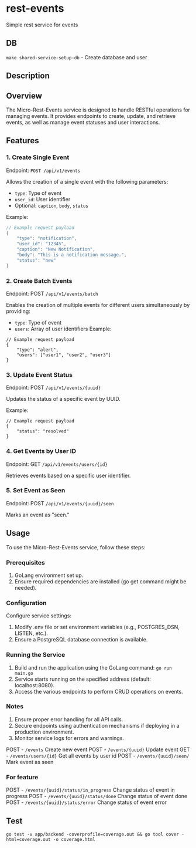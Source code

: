 # rest-events

Simple rest service for events

## DB

`make shared-service-setup-db` - Create database and user


## Description

## Overview

The Micro-Rest-Events service is designed to handle RESTful operations for managing events. It provides endpoints to create, update, and retrieve events, as well as manage event statuses and user interactions.

## Features

### 1. Create Single Event
Endpoint: `POST /api/v1/events`

Allows the creation of a single event with the following parameters:
- `type`: Type of event
- `user_id`: User identifier
- Optional: `caption`, `body`, `status`

Example:
```go
// Example request payload
{
    "type": "notification",
    "user_id": "12345",
    "caption": "New Notification",
    "body": "This is a notification message.",
    "status": "new"
}
```

### 2. Create Batch Events

Endpoint: POST `/api/v1/events/batch`

Enables the creation of multiple events for different users simultaneously by providing:

- `type`: Type of event
- `users`: Array of user identifiers
Example:

```
// Example request payload
{
    "type": "alert",
    "users": ["user1", "user2", "user3"]
}
```

### 3. Update Event Status
Endpoint: POST `/api/v1/events/{uuid}`

Updates the status of a specific event by UUID.

Example:
```
// Example request payload
{
    "status": "resolved"
}
```

### 4. Get Events by User ID
Endpoint: GET `/api/v1/events/users/{id}`

Retrieves events based on a specific user identifier.

### 5. Set Event as Seen
Endpoint: POST `/api/v1/events/{uuid}/seen`

Marks an event as "seen."

## Usage
To use the Micro-Rest-Events service, follow these steps:

### Prerequisites

1. GoLang environment set up.
1. Ensure required dependencies are installed (go get command might be needed).

### Configuration

Configure service settings:
1. Modify .env file or set environment variables (e.g., POSTGRES_DSN, LISTEN, etc.).
1. Ensure a PostgreSQL database connection is available.

### Running the Service

1. Build and run the application using the GoLang command: `go run main.go`
1. Service starts running on the specified address (default: localhost:8080).
1. Access the various endpoints to perform CRUD operations on events.

### Notes

1. Ensure proper error handling for all API calls.
1. Secure endpoints using authentication mechanisms if deploying in a production environment.
1. Monitor service logs for errors and warnings.


POST - `/events` Create new event
POST - `/events/{uuid}` Update event
GET - `/events/users/{id}` Get all events by user id
POST - `/events/{uuid}/seen/` Mark event as seen



### For feature 
POST - `/events/{uuid}/status/in_progress` Change status of event in progress
POST - `/events/{uuid}/status/done` Change status of event done
POST - `/events/{uuid}/status/error` Change status of event error

## Test
`go test -v app/backend -coverprofile=coverage.out && go tool cover -html=coverage.out -o coverage.html`
